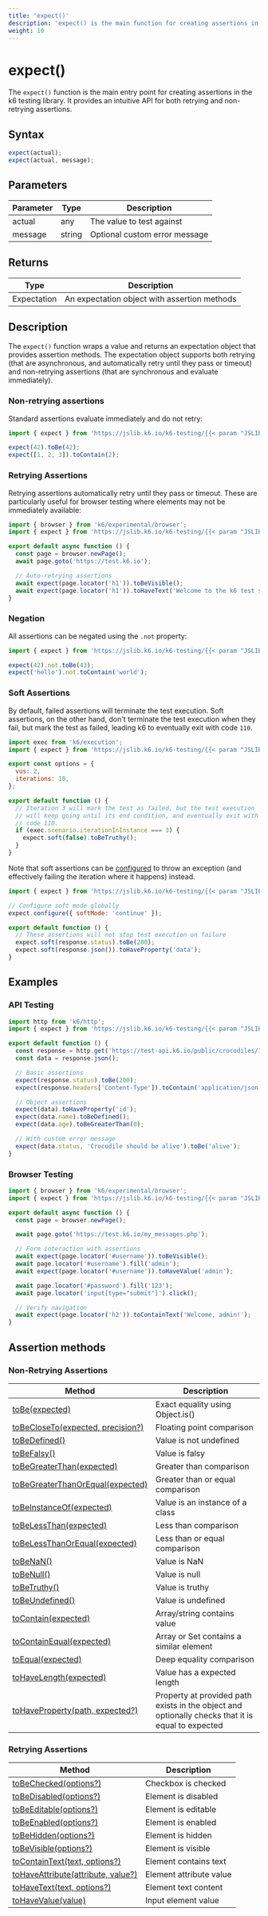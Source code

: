 ```yaml
---
title: 'expect()'
description: 'expect() is the main function for creating assertions in k6 tests'
weight: 10
---
```


# expect()

The `expect()` function is the main entry point for creating assertions in the k6 testing library. It provides an intuitive API for both retrying and non-retrying assertions.

## Syntax

<!-- eslint-skip -->
<!-- md-k6:skip -->

```javascript
expect(actual);
expect(actual, message);
```

## Parameters

| Parameter | Type   | Description                   |
| --------- | ------ | ----------------------------- |
| actual    | any    | The value to test against     |
| message   | string | Optional custom error message |

## Returns

| Type        | Description                                  |
| ----------- | -------------------------------------------- |
| Expectation | An expectation object with assertion methods |

## Description

The `expect()` function wraps a value and returns an expectation object that provides assertion methods. The expectation object supports both retrying (that are asynchronous, and automatically retry until they pass or timeout) and non-retrying assertions (that are synchronous and evaluate immediately).

### Non-retrying assertions

Standard assertions evaluate immediately and do not retry:

<!-- md-k6:skip -->

```javascript
import { expect } from 'https://jslib.k6.io/k6-testing/{{< param "JSLIB_TESTING_VERSION" >}}/index.js';

expect(42).toBe(42);
expect([1, 2, 3]).toContain(2);
```

### Retrying Assertions

Retrying assertions automatically retry until they pass or timeout. These are particularly useful for browser testing where elements may not be immediately available:

<!-- md-k6:skip -->

```javascript
import { browser } from 'k6/experimental/browser';
import { expect } from 'https://jslib.k6.io/k6-testing/{{< param "JSLIB_TESTING_VERSION" >}}/index.js';

export default async function () {
  const page = browser.newPage();
  await page.goto('https://test.k6.io');

  // Auto-retrying assertions
  await expect(page.locator('h1')).toBeVisible();
  await expect(page.locator('h1')).toHaveText('Welcome to the k6 test site');
}
```

### Negation

All assertions can be negated using the `.not` property:

<!-- md-k6:skip -->

```javascript
import { expect } from 'https://jslib.k6.io/k6-testing/{{< param "JSLIB_TESTING_VERSION" >}}/index.js';

expect(42).not.toBe(43);
expect('hello').not.toContain('world');
```

### Soft Assertions

By default, failed assertions will terminate the test execution. Soft assertions, on the other hand, don't terminate the test execution when they fail, but mark the test as failed, leading k6 to eventually exit with code `110`.

<!-- md-k6:skip -->

```javascript
import exec from 'k6/execution';
import { expect } from 'https://jslib.k6.io/k6-testing/{{< param "JSLIB_TESTING_VERSION" >}}/index.js';

export const options = {
  vus: 2,
  iterations: 10,
};

export default function () {
  // Iteration 3 will mark the test as failed, but the test execution
  // will keep going until its end condition, and eventually exit with
  // code 110.
  if (exec.scenario.iterationInInstance === 3) {
    expect.soft(false).toBeTruthy();
  }
}
```

Note that soft assertions can be [configured](https://grafana.com/docs/k6/<K6_VERSION>/javascript-api/jslib/testing/configure) to throw an exception (and effectively failing the iteration where it happens) instead.

<!-- eslint-skip -->
<!-- md-k6:skip -->

```javascript
import { expect } from 'https://jslib.k6.io/k6-testing/{{< param "JSLIB_TESTING_VERSION" >}}/index.js';

// Configure soft mode globally
expect.configure({ softMode: 'continue' });

export default function () {
  // These assertions will not stop test execution on failure
  expect.soft(response.status).toBe(200);
  expect.soft(response.json()).toHaveProperty('data');
}
```

## Examples

### API Testing

<!-- md-k6:skip -->

```javascript
import http from 'k6/http';
import { expect } from 'https://jslib.k6.io/k6-testing/{{< param "JSLIB_TESTING_VERSION" >}}/index.js';

export default function () {
  const response = http.get('https://test-api.k6.io/public/crocodiles/1/');
  const data = response.json();

  // Basic assertions
  expect(response.status).toBe(200);
  expect(response.headers['Content-Type']).toContain('application/json');

  // Object assertions
  expect(data).toHaveProperty('id');
  expect(data.name).toBeDefined();
  expect(data.age).toBeGreaterThan(0);

  // With custom error message
  expect(data.status, 'Crocodile should be alive').toBe('alive');
}
```

### Browser Testing

<!-- md-k6:skip -->

```javascript
import { browser } from 'k6/experimental/browser';
import { expect } from 'https://jslib.k6.io/k6-testing/{{< param "JSLIB_TESTING_VERSION" >}}/index.js';

export default async function () {
  const page = browser.newPage();

  await page.goto('https://test.k6.io/my_messages.php');

  // Form interaction with assertions
  await expect(page.locator('#username')).toBeVisible();
  await page.locator('#username').fill('admin');
  await expect(page.locator('#username')).toHaveValue('admin');

  await page.locator('#password').fill('123');
  await page.locator('input[type="submit"]').click();

  // Verify navigation
  await expect(page.locator('h2')).toContainText('Welcome, admin!');
}
```

## Assertion methods

### Non-Retrying Assertions

| Method                                                                                                                                                      | Description                                                                                       |
| ----------------------------------------------------------------------------------------------------------------------------------------------------------- | ------------------------------------------------------------------------------------------------- |
| [toBe(expected)](https://grafana.com/docs/k6/<K6_VERSION>/javascript-api/jslib/k6-testing/non-retrying-assertions/tobe)                                     | Exact equality using Object.is()                                                                  |
| [toBeCloseTo(expected, precision?)](https://grafana.com/docs/k6/<K6_VERSION>/javascript-api/jslib/k6-testing/non-retrying-assertions/tobecloseto)           | Floating point comparison                                                                         |
| [toBeDefined()](https://grafana.com/docs/k6/<K6_VERSION>/javascript-api/jslib/k6-testing/non-retrying-assertions/tobedefined)                               | Value is not undefined                                                                            |
| [toBeFalsy()](https://grafana.com/docs/k6/<K6_VERSION>/javascript-api/jslib/k6-testing/non-retrying-assertions/tobefalsy)                                   | Value is falsy                                                                                    |
| [toBeGreaterThan(expected)](https://grafana.com/docs/k6/<K6_VERSION>/javascript-api/jslib/k6-testing/non-retrying-assertions/tobegreaterthan)               | Greater than comparison                                                                           |
| [toBeGreaterThanOrEqual(expected)](https://grafana.com/docs/k6/<K6_VERSION>/javascript-api/jslib/k6-testing/non-retrying-assertions/tobegreaterthanorequal) | Greater than or equal comparison                                                                  |
| [toBeInstanceOf(expected)](https://grafana.com/docs/k6/<K6_VERSION>/javascript-api/jslib/k6-testing/non-retrying-assertions/tobeinstanceof)                 | Value is an instance of a class                                                                   |
| [toBeLessThan(expected)](https://grafana.com/docs/k6/<K6_VERSION>/javascript-api/jslib/k6-testing/non-retrying-assertions/tobelessthan)                     | Less than comparison                                                                              |
| [toBeLessThanOrEqual(expected)](https://grafana.com/docs/k6/<K6_VERSION>/javascript-api/jslib/k6-testing/non-retrying-assertions/tobelessthanorequal)       | Less than or equal comparison                                                                     |
| [toBeNaN()](https://grafana.com/docs/k6/<K6_VERSION>/javascript-api/jslib/k6-testing/non-retrying-assertions/tobenan)                                       | Value is NaN                                                                                      |
| [toBeNull()](https://grafana.com/docs/k6/<K6_VERSION>/javascript-api/jslib/k6-testing/non-retrying-assertions/tobenull)                                     | Value is null                                                                                     |
| [toBeTruthy()](https://grafana.com/docs/k6/<K6_VERSION>/javascript-api/jslib/k6-testing/non-retrying-assertions/tobetruthy)                                 | Value is truthy                                                                                   |
| [toBeUndefined()](https://grafana.com/docs/k6/<K6_VERSION>/javascript-api/jslib/k6-testing/non-retrying-assertions/tobeundefined)                           | Value is undefined                                                                                |
| [toContain(expected)](https://grafana.com/docs/k6/<K6_VERSION>/javascript-api/jslib/k6-testing/non-retrying-assertions/tocontain)                           | Array/string contains value                                                                       |
| [toContainEqual(expected)](https://grafana.com/docs/k6/<K6_VERSION>/javascript-api/jslib/k6-testing/non-retrying-assertions/tocontainorequal)               | Array or Set contains a similar element                                                           |
| [toEqual(expected)](https://grafana.com/docs/k6/<K6_VERSION>/javascript-api/jslib/k6-testing/non-retrying-assertions/toequal)                               | Deep equality comparison                                                                          |
| [toHaveLength(expected)](https://grafana.com/docs/k6/<K6_VERSION>/javascript-api/jslib/k6-testing/non-retrying-assertions/tohavelength)                     | Value has a expected length                                                                       |
| [toHaveProperty(path, expected?)](https://grafana.com/docs/k6/<K6_VERSION>/javascript-api/jslib/k6-testing/non-retrying-assertions/tohaveproperty)          | Property at provided path exists in the object and optionally checks that it is equal to expected |

### Retrying Assertions

| Method                                                                                                                                             | Description             |
| -------------------------------------------------------------------------------------------------------------------------------------------------- | ----------------------- |
| [toBeChecked(options?)](https://grafana.com/docs/k6/<K6_VERSION>/javascript-api/jslib/k6-testing/retrying-assertions/tobechecked)                  | Checkbox is checked     |
| [toBeDisabled(options?)](https://grafana.com/docs/k6/<K6_VERSION>/javascript-api/jslib/k6-testing/retrying-assertions/tobedisabled)                | Element is disabled     |
| [toBeEditable(options?)](https://grafana.com/docs/k6/<K6_VERSION>/javascript-api/jslib/k6-testing/retrying-assertions/tobeeditable)                | Element is editable     |
| [toBeEnabled(options?)](https://grafana.com/docs/k6/<K6_VERSION>/javascript-api/jslib/k6-testing/retrying-assertions/tobeenabled)                  | Element is enabled      |
| [toBeHidden(options?)](https://grafana.com/docs/k6/<K6_VERSION>/javascript-api/jslib/k6-testing/retrying-assertions/tobehidden)                    | Element is hidden       |
| [toBeVisible(options?)](https://grafana.com/docs/k6/<K6_VERSION>/javascript-api/jslib/k6-testing/retrying-assertions/tobevisible)                  | Element is visible      |
| [toContainText(text, options?)](https://grafana.com/docs/k6/<K6_VERSION>/javascript-api/jslib/k6-testing/retrying-assertions/tocontaintext)        | Element contains text   |
| [toHaveAttribute(attribute, value?)](https://grafana.com/docs/k6/<K6_VERSION>/javascript-api/jslib/k6-testing/retrying-assertions/tohaveattribute) | Element attribute value |
| [toHaveText(text, options?)](https://grafana.com/docs/k6/<K6_VERSION>/javascript-api/jslib/k6-testing/retrying-assertions/tohavetext)              | Element text content    |
| [toHaveValue(value)](https://grafana.com/docs/k6/<K6_VERSION>/javascript-api/jslib/k6-testing/retrying-assertions/tohavevalue)                     | Input element value     |

